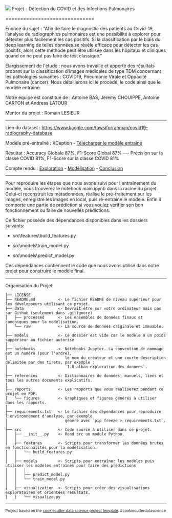 <img src="https://datascientest.com/wp-content/uploads/2022/03/logo-2021.png">
Projet - Détection du COVID et des Infections Pulmonaires

==============================

Énoncé du sujet : "Afin de faire le diagnostic des patients au Covid-19, l’analyse de radiographies pulmonaires est une possibilité à explorer pour détecter plus facilement les cas positifs. Si la classification par le biais du deep learning de telles données se révèle efficace pour détecter les cas positifs, alors cette méthode peut être utilisée dans les hôpitaux et cliniques quand on ne peut pas faire de test classique."

Élargissement de l'étude : nous avons travaillé et apporté des résultats probant sur la classification d'images médicales de type TDM concernant les pathologies suivantes : COVID19, Pneumonie Virale et Oppacité Pulmonaire (cancer). Nous détaillerons ici le procédé, le code ainsi que le modèle entraîné.

Notre équipe est constitué de : Antoine BAS, Jeremy CHOUIPPE, Antoine CARTON et Andreas LATOUR

Mentor du projet : Romain LESIEUR

------------


Lien du dataset : https://www.kaggle.com/tawsifurrahman/covid19-radiography-database

Modèle pré-entraîné : XCeption - <a href="https://drive.google.com/file/d/1fL3XmuDcn8sUlyXYqhaTur1q05RV6xkv/view?usp=sharing">Télécharger le modèle entraîné</a>

Résultat : Accuracy Globale 87%, F1-Score Global 87% --- Précision sur la classe COVID 81%, F1-Score sur la classe COVID 81%

Compte rendu : <a href="https://drive.google.com/file/d/1mZQYnfEzyF0613D-1V2dujmzGoyqaw-q/view?usp=sharing">Exploration</a> - <a href="https://drive.google.com/file/d/1Q20GiJs8xz7-4-YpmVBg4J4MS5IelPfD/view?usp=sharing">Modélisation</a> - <a href="https://drive.google.com/file/d/1tB9mLraUnCLDECImCxVcnLDZfqVDs6es/view?usp=sharing">Conclusion</a>

------------

Pour reproduire les étapes que nous avons suivi pour l'entraînement du modèle, vous trouverez le notebook main.ipynb dans la racine du projet. Celui-ci reconstruit les métadonnées, réalise le pré-traitement sur les images,
enregistre les images en local, puis ré-entraîne le modèle. Enfin il comporte une partie de prédiction si vous voulez vérifier son bon fonctionnement ou faire de nouvelles prédictions.

Ce fichier possède des dépendances disponibles dans les dossiers suivants:

- src\features\build_features.py
    
- src\models\train_model.py
    
- src\models\predict_model.py
    
Ces dépendances contiennent le code que nous avons utilisé dans notre projet pour construire le modèle final.

------------
Organisation du Projet

    ├── LICENSE
    ├── README.md          <- Le fichier README de niveau supérieur pour les développeurs utilisant ce projet.
    ├── data               <- Devrait être sur votre ordinateur mais pas sur Github (seulement dans .gitignore)
    │   ├── processed      <- Les ensembles de données finaux et canoniques pour la modélisation.
    │   └── raw            <- La source de données originale et immuable.
    │
    ├── models             <- Ce dossier est vide car le modèle a un poids suppérieur au fichier autorisé
    │
    ├── notebooks          <- Notebooks Jupyter. La convention de nommage est un numéro (pour l'ordre),
    │                         le nom du créateur et une courte description délimitée par des tirets, par exemple :
    │                         `1.0-alban-exploration-des-donnees`.
    │
    ├── references         <- Dictionnaires de données, manuels, liens et tous les autres documents explicatifs.
    │
    ├── reports            <- Les rapports que vous réaliserez pendant ce projet en PDF.
    │   └── figures        <- Graphiques et figures générés à utiliser dans les rapports.
    │
    ├── requirements.txt   <- Le fichier des dépendances pour reproduire l'environnement d'analyse, par exemple
    │                         généré avec `pip freeze > requirements.txt`.
    │
    ├── src                <- Code source à utiliser dans ce projet.
    │   ├── __init__.py    <- Rend src un module Python.
    │   │
    │   ├── features       <- Scripts pour transformer les données brutes en fonctionnalités pour la modélisation.
    │   │   └── build_features.py
    │   │
    │   ├── models         <- Scripts pour entraîner les modèles puis utiliser les modèles entraînés pour faire des prédictions
    │   │   │                 
    │   │   ├── predict_model.py
    │   │   └── train_model.py
    │   │
    │   ├── visualization  <- Scripts pour créer des visualisations exploratoires et orientées résultats.
    │   │   └── visualize.py

--------

<p><small>Project based on the <a target="_blank" href="https://drivendata.github.io/cookiecutter-data-science/">cookiecutter data science project template</a>. #cookiecutterdatascience</small></p>
